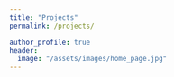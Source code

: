 ```yaml
---
title: "Projects"
permalink: /projects/

author_profile: true
header:
  image: "/assets/images/home_page.jpg"
---
```

